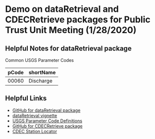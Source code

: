 # Demo on dataRetrieval and CDECRetrieve packages for Public Trust Unit Meeting (1/28/2020)

## Helpful Notes for dataRetrieval package

Common USGS Parameter Codes

pCode | shortName
---- | ----
00060 | Discharge

## Helpful Links
- [GitHub for dataRetrieval package](https://github.com/USGS-R/dataRetrieval)
- [dataRetrieval vignette](https://cran.r-project.org/web/packages/dataRetrieval/vignettes/dataRetrieval.html)
- [USGS Parameter Code Definitions](https://nwis.waterdata.usgs.gov/nwis/pmcodes/pmcodes?radio_pm_search=param_group&pm_group=Physical&pm_search=&casrn_search=&srsname_search=&format=html_table&show=parameter_group_nm&show=parameter_nm&show=casrn&show=srsname&show=parameter_units)
- [GitHub for CDECRetrieve package](https://github.com/FlowWest/CDECRetrieve)
- [CDEC Station Locator](http://cdec.water.ca.gov/cdecstation2/)
